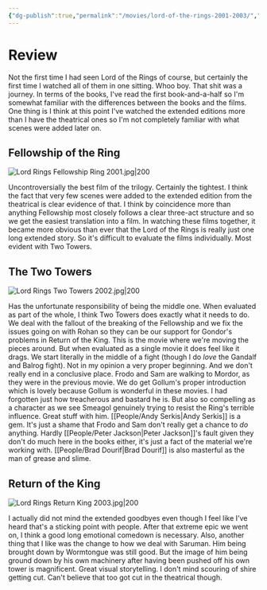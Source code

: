 ```yaml
---
{"dg-publish":true,"permalink":"/movies/lord-of-the-rings-2001-2003/","tags":["movies"],"created":"2024-05-07","updated":"2025-03-13"}
---
```



# Review

Not the first time I had seen Lord of the Rings of course, but certainly the first time I watched all of them in one sitting. Whoo boy. That shit was a journey. In terms of the books, I've read the first book-and-a-half so I'm somewhat familiar with the differences between the books and the films. One thing is I think at this point I've watched the extended editions more than I have the theatrical ones so I'm not completely familiar with what scenes were added later on.

## Fellowship of the Ring

![Lord Rings Fellowship Ring 2001.jpg|200](/img/user/_sys/Attachments/Lord%20Rings%20Fellowship%20Ring%202001.jpg)

Uncontroversially the best film of the trilogy. Certainly the tightest. I think the fact that very few scenes were added to the extended edition from the theatrical is clear evidence of that. I think by coincidence more than anything Fellowship most closely follows a clear three-act structure and so we get the easiest translation into a film. In watching these films together, it became more obvious than ever that the Lord of the Rings is really just one long extended story. So it's difficult to evaluate the films individually. Most evident with Two Towers.

## The Two Towers

![Lord Rings Two Towers 2002.jpg|200](/img/user/_sys/Attachments/Lord%20Rings%20Two%20Towers%202002.jpg)

Has the unfortunate responsibility of being the middle one. When evaluated as part of the whole, I think Two Towers does exactly what it needs to do. We deal with the fallout of the breaking of the Fellowship and we fix the issues going on with Rohan so they can be our support for Gondor's problems in Return of the King. This is the movie where we're moving the pieces around. But when evaluated as a single movie it does feel like it drags. We start literally in the middle of a fight (though I do *love* the Gandalf and Balrog fight). Not in my opinion a very proper beginning. And we don't really end in a conclusive place.  Frodo and Sam are walking to Mordor, as they were in the previous movie. We do get Gollum's proper introduction which is lovely because Gollum is wonderful in these movies. I had forgotten just how treacherous and bastard he is. But also so compelling as a character as we see Smeagol genuinely trying to resist the Ring's terrible influence. Great stuff with him. [[People/Andy Serkis\|Andy Serkis]] is a gem. It's just a shame that Frodo and Sam don't really get a chance to *do* anything. Hardly [[People/Peter Jackson\|Peter Jackson]]'s fault given they don't do much here in the books either, it's just a fact of the material we're working with. [[People/Brad Dourif\|Brad Dourif]] is also masterful as the man of grease and slime.

## Return of the King

![Lord Rings Return King 2003.jpg|200](/img/user/_sys/Attachments/Lord%20Rings%20Return%20King%202003.jpg)

I actually did not mind the extended goodbyes even though I feel like I've heard that's a sticking point with people. After that extreme epic we went on, I think a good long emotional comedown is necessary. Also, another thing that I like was the change to how we deal with Saruman. Him being brought down by Wormtongue was still good. But the image of him being ground down by his own machinery after having been pushed off his own tower is magnificent. Great visual storytelling. I don't mind scouring of shire getting cut. Can't believe that too got cut in the theatrical though.

